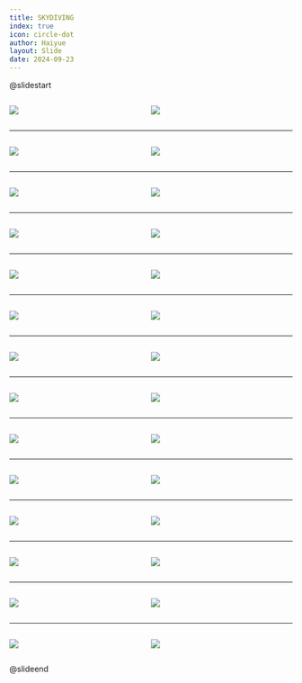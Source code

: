 ```yaml
---
title: SKYDIVING
index: true
icon: circle-dot
author: Haiyue
layout: Slide
date: 2024-09-23
---
```

 
@slidestart

<div style="display:flex">
<div style="flex:1">

![](/reading/english/Level-R/SKYDIVING/001.webp)
</div>
<div style="flex:1">

![](/reading/english/Level-R/SKYDIVING/002.webp)
</div>
</div>

---

<div style="display:flex">
<div style="flex:1">

![](/reading/english/Level-R/SKYDIVING/003.webp)
</div>
<div style="flex:1">

![](/reading/english/Level-R/SKYDIVING/004.webp)
</div>
</div>

---

<div style="display:flex">
<div style="flex:1">

![](/reading/english/Level-R/SKYDIVING/005.webp)
</div>
<div style="flex:1">

![](/reading/english/Level-R/SKYDIVING/006.webp)
</div>
</div>

---

<div style="display:flex">
<div style="flex:1">

![](/reading/english/Level-R/SKYDIVING/007.webp)
</div>
<div style="flex:1">

![](/reading/english/Level-R/SKYDIVING/008.webp)
</div>
</div>

---

<div style="display:flex">
<div style="flex:1">

![](/reading/english/Level-R/SKYDIVING/009.webp)
</div>
<div style="flex:1">

![](/reading/english/Level-R/SKYDIVING/010.webp)
</div>
</div>

---

<div style="display:flex">
<div style="flex:1">

![](/reading/english/Level-R/SKYDIVING/011.webp)
</div>
<div style="flex:1">

![](/reading/english/Level-R/SKYDIVING/012.webp)
</div>
</div>

---

<div style="display:flex">
<div style="flex:1">

![](/reading/english/Level-R/SKYDIVING/013.webp)
</div>
<div style="flex:1">

![](/reading/english/Level-R/SKYDIVING/014.webp)
</div>
</div>

---

<div style="display:flex">
<div style="flex:1">

![](/reading/english/Level-R/SKYDIVING/015.webp)
</div>
<div style="flex:1">

![](/reading/english/Level-R/SKYDIVING/016.webp)
</div>
</div>

---

<div style="display:flex">
<div style="flex:1">

![](/reading/english/Level-R/SKYDIVING/017.webp)
</div>
<div style="flex:1">

![](/reading/english/Level-R/SKYDIVING/018.webp)
</div>
</div>

---

<div style="display:flex">
<div style="flex:1">

![](/reading/english/Level-R/SKYDIVING/019.webp)
</div>
<div style="flex:1">

![](/reading/english/Level-R/SKYDIVING/020.webp)
</div>
</div>

---

<div style="display:flex">
<div style="flex:1">

![](/reading/english/Level-R/SKYDIVING/021.webp)
</div>
<div style="flex:1">

![](/reading/english/Level-R/SKYDIVING/022.webp)
</div>
</div>

---

<div style="display:flex">
<div style="flex:1">

![](/reading/english/Level-R/SKYDIVING/023.webp)
</div>
<div style="flex:1">

![](/reading/english/Level-R/SKYDIVING/024.webp)
</div>
</div>

---

<div style="display:flex">
<div style="flex:1">

![](/reading/english/Level-R/SKYDIVING/025.webp)
</div>
<div style="flex:1">

![](/reading/english/Level-R/SKYDIVING/026.webp)
</div>
</div>

---

<div style="display:flex">
<div style="flex:1">

![](/reading/english/Level-R/SKYDIVING/027.webp)
</div>
<div style="flex:1">

![](/reading/english/Level-R/SKYDIVING/028.webp)
</div>
</div>

@slideend